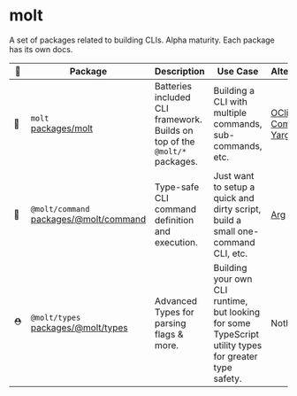 # molt

A set of packages related to building CLIs. Alpha maturity. Each package has its own docs.

| 📛  | Package                                                                 | Description                                                                | Use Case                                                                                              | Alternatives                                                                                                       |
| --- | ----------------------------------------------------------------------- | -------------------------------------------------------------------------- | ----------------------------------------------------------------------------------------------------- | ------------------------------------------------------------------------------------------------------------------ |
| 🌲  | `molt`</br>[packages/molt](./packages/molt/)                            | Batteries included CLI framework. Builds on top of the `@molt/*` packages. | Building a CLI with multiple commands, sub-commands, etc.                                             | [OClif](https://oclif.io) [Commander](https://github.com/tj/commander.js/) [Yargs](https://github.com/yargs/yargs) |
| 🌱  | `@molt/command`</br>[packages/@molt/command](./packages/@molt/command/) | Type-safe CLI command definition and execution.                            | Just want to setup a quick and dirty script, build a small one-command CLI, etc.                      | [Arg](https://github.com/vercel/arg)                                                                               |
| ⛑   | `@molt/types`</br>[packages/@molt/types](./packages/@molt/types/)       | Advanced Types for parsing flags & more.                                   | Building your own CLI runtime, but looking for some TypeScript utility types for greater type safety. | Nothing                                                                                                            |
